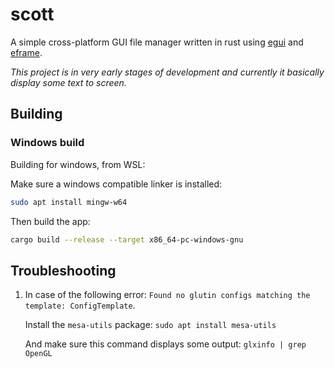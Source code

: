 # scott

A simple cross-platform GUI file manager written in rust using [egui](https://github.com/emilk/egui) and [eframe](https://github.com/emilk/egui/tree/master/crates/eframe).

_This project is in very early stages of development and currently it basically display some text to screen._

## Building

### Windows build

Building for windows, from WSL:

Make sure a windows compatible linker is installed:

```bash
sudo apt install mingw-w64
```

Then build the app:

```bash
cargo build --release --target x86_64-pc-windows-gnu
```

## Troubleshooting

1. In case of the following error: `Found no glutin configs matching the template: ConfigTemplate`.

   Install the `mesa-utils` package:
   `sudo apt install mesa-utils`

   And make sure this command displays some output:
   `glxinfo | grep OpenGL`
